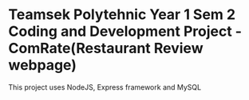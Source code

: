 # Teamsek Polytehnic Year 1 Sem 2 Coding and Development Project - ComRate(Restaurant Review webpage)
This project uses NodeJS, Express framework and MySQL
